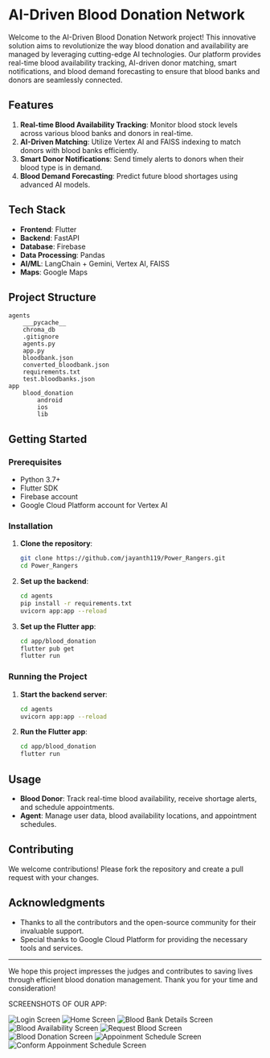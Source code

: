 # AI-Driven Blood Donation Network

Welcome to the AI-Driven Blood Donation Network project! This innovative solution aims to revolutionize the way blood donation and availability are managed by leveraging cutting-edge AI technologies. Our platform provides real-time blood availability tracking, AI-driven donor matching, smart notifications, and blood demand forecasting to ensure that blood banks and donors are seamlessly connected.

## Features

1. **Real-time Blood Availability Tracking**: Monitor blood stock levels across various blood banks and donors in real-time.
2. **AI-Driven Matching**: Utilize Vertex AI and FAISS indexing to match donors with blood banks efficiently.
3. **Smart Donor Notifications**: Send timely alerts to donors when their blood type is in demand.
4. **Blood Demand Forecasting**: Predict future blood shortages using advanced AI models.

## Tech Stack

- **Frontend**: Flutter
- **Backend**: FastAPI
- **Database**: Firebase
- **Data Processing**: Pandas
- **AI/ML**: LangChain + Gemini, Vertex AI, FAISS
- **Maps**: Google Maps

## Project Structure

```
agents
    ___pycache__
    chroma_db
    .gitignore
    agents.py
    app.py
    bloodbank.json
    converted_bloodbank.json
    requirements.txt
    test.bloodbanks.json
app
    blood_donation
        android
        ios
        lib
```

## Getting Started

### Prerequisites

- Python 3.7+
- Flutter SDK
- Firebase account
- Google Cloud Platform account for Vertex AI

### Installation

1. **Clone the repository**:
   ```bash
   git clone https://github.com/jayanth119/Power_Rangers.git
   cd Power_Rangers
   ```

2. **Set up the backend**:
   ```bash
   cd agents
   pip install -r requirements.txt
   uvicorn app:app --reload
   ```

3. **Set up the Flutter app**:
   ```bash
   cd app/blood_donation
   flutter pub get
   flutter run
   ```

### Running the Project

1. **Start the backend server**:
   ```bash
   cd agents
   uvicorn app:app --reload
   ```

2. **Run the Flutter app**:
   ```bash
   cd app/blood_donation
   flutter run
   ```

## Usage

- **Blood Donor**: Track real-time blood availability, receive shortage alerts, and schedule appointments.
- **Agent**: Manage user data, blood availability locations, and appointment schedules.

## Contributing

We welcome contributions! Please fork the repository and create a pull request with your changes.



## Acknowledgments

- Thanks to all the contributors and the open-source community for their invaluable support.
- Special thanks to Google Cloud Platform for providing the necessary tools and services.

---

We hope this project impresses the judges and contributes to saving lives through efficient blood donation management. Thank you for your time and consideration!


SCREENSHOTS OF OUR APP:

<!-- display screenshots in assests  -->
![ Login  Screen](assets/1.png)
![ Home  Screen](assets/2.png)
![Blood Bank Details   Screen](assets/3.png)
![ Blood Availability  Screen](assets/4.png)
![ Request Blood  Screen](assets/5.png)
![ Blood Donation  Screen](assets/6.png)
![ Appoinment Schedule Screen](assets/7.png)
![ Conform Appoinment Schedule Screen](assets/8.png)

